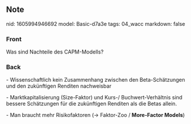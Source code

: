 ## Note
nid: 1605994946692
model: Basic-d7a3e
tags: 04_wacc
markdown: false

### Front
Was sind Nachteile des CAPM-Modells?

### Back
<p>- Wissenschaftlich kein Zusammenhang zwischen den Beta-Schätzungen und den zukünftigen Renditen nachweisbar</p><p>- Marktkapitalisierung (Size-Faktor) und Kurs-/ Buchwert-Verhältnis sind bessere Schätzungen für die zukünftigen Renditen als die Betas allein.</p><p>- Man braucht mehr Risikofaktoren (-> Faktor-Zoo / <b>More-Factor Models</b>)</p>
